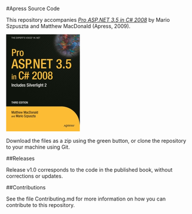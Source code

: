 #Apress Source Code

This repository accompanies [*Pro ASP.NET 3.5 in C# 2008*](http://www.apress.com/9781430215677) by Mario Szpuszta and Matthew MacDonald (Apress, 2009).

![Cover image](9781430215677.jpg)

Download the files as a zip using the green button, or clone the repository to your machine using Git.

##Releases

Release v1.0 corresponds to the code in the published book, without corrections or updates.

##Contributions

See the file Contributing.md for more information on how you can contribute to this repository.
